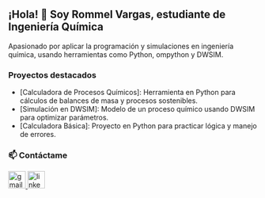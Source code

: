 <h2 align="left">¡Hola! 👋 Soy Rommel Vargas, estudiante de Ingeniería Química</h2>

<p align="left">Apasionado por aplicar la programación y simulaciones en ingeniería química, usando herramientas como Python, ompython y DWSIM.</p>

### Proyectos destacados
- [Calculadora de Procesos Químicos]: Herramienta en Python para cálculos de balances de masa y procesos sostenibles.
- [Simulación en DWSIM]: Modelo de un proceso químico usando DWSIM para optimizar parámetros.
- [Calculadora Básica]: Proyecto en Python para practicar lógica y manejo de errores.


### 📫 Contáctame
<div align="left">
  <a href="mailto:rommelvarmey@email.com">
    <img src="https://img.shields.io/static/v1?message=Gmail&logo=gmail&label=&color=D14836&logoColor=white&labelColor=&style=for-the-badge" height="35" alt="gmail logo"  />
  </a>
  <a href="https://www.linkedin.com/in/rommel-david-vargas-meynard-296656331/">
    <img src="https://img.shields.io/static/v1?message=LinkedIn&logo=linkedin&label=&color=0077B5&logoColor=white&labelColor=&style=for-the-badge" height="35" alt="linkedin logo"  />
  </a>
</div>

<br clear="both">
